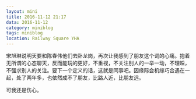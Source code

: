 ```yaml
---
layout: mini
title: 2016-11-12 21:17
data: 2016-11-12
category: miniblog
tags: miniblog
location: Railway Square YHA
---
```


宋旭琳说明天要和陈春伟他们去卧龙岗，再次让我感到了朋友这个词的心痛。抱着无所谓的心态聊天，反而能玩的更好，不重视，不关注别人的一举一动，不理睬，不强求别人的关注。要下一个定义的话，这就是同事吧。因缘际会机缘巧合遇在一起，处了两年多，也依然成不了朋友，比路人近，比朋友远。

可我还是伤心。
